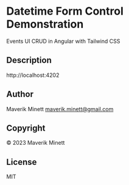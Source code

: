 # Datetime Form Control Demonstration

Events UI CRUD in Angular with Tailwind CSS

## Description


http://localhost:4202


## Author

Maverik Minett  maverik.minett@gmail.com

## Copyright

© 2023 Maverik Minett

## License

MIT

